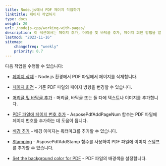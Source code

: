 ```yaml
---
title: Node.js에서 PDF 페이지 작업하기
linktitle: 페이지 작업하기
type: docs
weight: 20
url: /nodejs-cpp/working-with-pages/
description: 이 섹션에서는 페이지 추가, 머리글 및 바닥글 추가, 페이지 회전 방법을 알 수 있습니다. Aspose.PDF for Node.js via C++가 이 주제에 대한 모든 세부 정보를 설명합니다.
lastmod: "2023-11-16"
sitemap:
    changefreq: "weekly"
    priority: 0.7
---
```


다음 작업을 수행할 수 있습니다:

- [페이지 삭제](/pdf/nodejs-cpp/delete-pages/) - Node.js 환경에서 PDF 파일에서 페이지를 삭제합니다.
- [페이지 회전](/pdf/nodejs-cpp/rotate-pages/) - 기존 PDF 파일의 페이지 방향을 변경할 수 있습니다.
- [머리글 및 바닥글 추가](/pdf/nodejs-cpp/add-headers-and-footers-of-pdf-file/) - 머리글, 바닥글 또는 둘 다에 텍스트나 이미지를 추가합니다.
- [PDF 파일에 페이지 번호 추가](/pdf/nodejs-cpp/add-page-number/) - AsposePdfAddPageNum 함수는 PDF 파일에 페이지 번호를 추가하는 데 도움이 됩니다.

- [배경 추가](/pdf/nodejs-cpp/add-background/) - 배경 이미지는 워터마크를 추가할 수 있습니다.
- [Stamping](/pdf/nodejs-cpp/stamping/) - AsposePdfAddStamp 함수를 사용하여 PDF 파일에 이미지 스탬프를 추가할 수 있습니다.
- [Set the background color for PDF](/pdf/nodejs-cpp/set-background-color/) - PDF 파일의 배경색을 설정합니다.